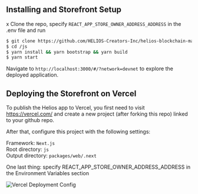 ## Installing and Storefront Setup
x
Clone the repo, specify `REACT_APP_STORE_OWNER_ADDRESS_ADDRESS` in the .env file and run

```bash
$ git clone https://github.com/HELIOS-Creators-Inc/helios-blockchain-master.git
$ cd /js
$ yarn install && yarn bootstrap && yarn build
$ yarn start
```

Navigate to `http://localhost:3000/#/?network=devnet` to explore the deployed application.

## Deploying the Storefront on Vercel

To publish the Helios app to Vercel, you first need to visit https://vercel.com/ and create a new project (after forking this repo) linked to your github repo.

After that, configure this project with the following settings:

Framework: `Next.js`
<br />
Root directory: `js`
<br />
Output directory: `packages/web/.next`
<br />

One last thing: specify REACT_APP_STORE_OWNER_ADDRESS_ADDRESS in the Environment Variables section

![Vercel Deployment Config](https://docs.metaplex.com/assets/images/vercel-configuration-62168cb66c5c5f4493e956af0116a637.png)


